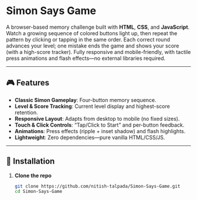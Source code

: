 # Simon Says Game

A browser-based memory challenge built with **HTML**, **CSS**, and **JavaScript**.  
Watch a growing sequence of colored buttons light up, then repeat the pattern by clicking or tapping in the same order. Each correct round advances your level; one mistake ends the game and shows your score (with a high-score tracker). Fully responsive and mobile-friendly, with tactile press animations and flash effects—no external libraries required.

---

## 🎮 Features

- **Classic Simon Gameplay**: Four-button memory sequence.  
- **Level & Score Tracking**: Current level display and highest-score retention.  
- **Responsive Layout**: Adapts from desktop to mobile (no fixed sizes).  
- **Touch & Click Controls**: “Tap/Click to Start” and per-button feedback.  
- **Animations**: Press effects (ripple + inset shadow) and flash highlights.  
- **Lightweight**: Zero dependencies—pure vanilla HTML/CSS/JS.

---

## 🚀 Installation

1. **Clone the repo**  
   ```bash
   git clone https://github.com/nitish-talpada/Simon-Says-Game.git
   cd Simon-Says-Game
